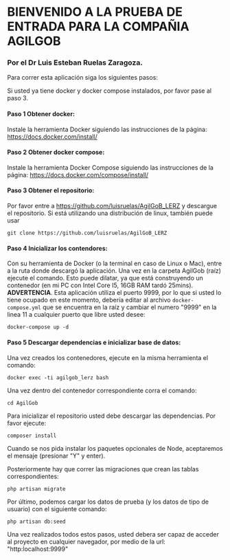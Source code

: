 # BIENVENIDO A LA PRUEBA DE ENTRADA PARA LA COMPAÑIA AGILGOB 
### Por el Dr Luis Esteban Ruelas Zaragoza.

Para correr esta aplicación siga los siguientes pasos:

Si usted ya tiene docker y docker compose instalados, por favor pase al paso 3.

#### Paso 1 Obtener docker:
Instale la herramienta Docker siguiendo las instrucciones de la página: https://docs.docker.com/install/

#### Paso 2 Obtener docker compose: 
Instale la herramienta Docker Compose siguiendo las instrucciones de la página: https://docs.docker.com/compose/install/

#### Paso 3 Obtener el repositorio:
Por favor entre a https://github.com/luisruelas/AgilGoB_LERZ y descargue el repositorio. Si está utilizando una distribución de linux, también puede usar 

	git clone https://github.com/luisruelas/AgilGoB_LERZ

#### Paso 4 Inicializar los contendores:
Con su herramienta de Docker (o la terminal en caso de Linux o Mac), entre a la ruta donde descargó la aplicación. Una vez en la carpeta AgilGob (raíz) ejecute el comando. Esto puede dilatar, ya que está construyendo un contenedor (en mi PC con Intel Core I5, 16GB RAM tardó 25mins). **ADVERTENCIA**. Esta aplicación utiliza el puerto 9999, por lo que si usted lo tiene ocupado en este momento, debería editar al archivo `docker-compose.yml` que se encuentra en la raíz y cambiar el numero "9999" en la linea 11 a cualquier puerto que libre usted desee: 

	docker-compose up -d

#### Paso 5 Descargar dependencias e inicializar base de datos:
Una vez creados los contenedores, ejecute en la misma herramienta el comando:

	docker exec -ti agilgob_lerz bash

Una vez dentro del contenedor correspondiente corra el comando:

	cd AgilGob

Para inicializar el repositorio usted debe descargar las dependencias. Por favor ejecute:

	composer install

Cuando se nos pida instalar los paquetes opcionales de Node, aceptaremos el mensaje (presionar "Y" y enter).

Posteriormente hay que correr las migraciones que crean las tablas correspondientes:

	php artisan migrate

Por último, podemos cargar los datos de prueba (y los datos de tipo de usuario) con el siguiente comando:

	php artisan db:seed
	
Una vez realizados todos estos pasos, usted debera ser capaz de acceder al proyecto en cualquier navegador, por medio de la url: "http:localhost:9999"
